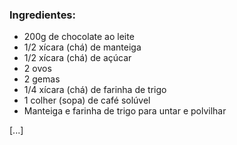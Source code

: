 ### Ingredientes:

- 200g de chocolate ao leite
- 1/2 xícara (chá) de manteiga
- 1/2 xícara (chá) de açúcar
- 2 ovos
- 2 gemas
- 1/4 xícara (chá) de farinha de trigo
- 1 colher (sopa) de café solúvel
- Manteiga e farinha de trigo para untar e polvilhar

[...]